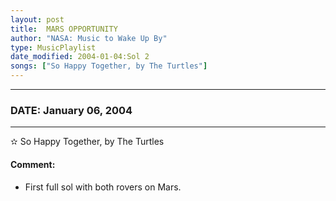 ```yaml
---
layout: post
title:  MARS OPPORTUNITY
author: "NASA: Music to Wake Up By"
type: MusicPlaylist
date_modified: 2004-01-04:Sol 2
songs: ["So Happy Together, by The Turtles"]
---
```


----
### DATE: January 06, 2004
----
✫ So Happy Together, by The Turtles

#### Comment:
* First full sol with both rovers on Mars.



<br/>
<center>
	<a target="_blank"
	   href="https://twitter.com/intent/tweet?hashtags=Space,NASA,Playlist,NASAWakeupCalls,SpaceProgram&text={{ page.author}}, '{{ page.songs.first }}' {{ page.title }}, {{ page.date | date: '%B %d, %Y' }}. {{ site.url }}{{ page.url }}&via=nasawakeupcalls"><i class="fab fa-twitter" alt="Tweet this page" style="font-size: 1.3em;"></i></a>
	&nbsp; 	<i class="fas fa-user-astronaut" style="font-size: 1.5em;"></i> &nbsp;
    <a type="amzn" search="'So Happy Together, by The Turtles'" category="popular music">
    <i class="fab fa-amazon" style="font-size: 1.3em;"></i></a>
</center>
